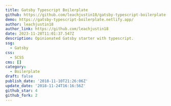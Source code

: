 ```yaml
---
title: Gatsby Typescript Boilerplate
github: https://github.com/leachjustin18/gatsby-typescript-boilerplate
demo: https://gatsby-typescript-boilerplate.netlify.app/
author: leachjustin18
author_link: https://github.com/leachjustin18
date: 2023-11-28T11:01:37.547Z
description: Opinionated Gatsby starter with typescript.
ssg:
  - Gatsby
css:
  - SCSS
cms: []
category:
  - Boilerplate
draft: false
publish_date: '2018-11-10T21:26:06Z'
update_date: '2018-11-24T16:16:56Z'
github_star: 4
github_fork: 2
---
```

